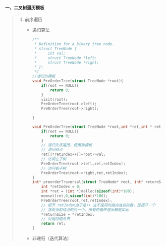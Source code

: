 #### 一、二叉树遍历模板

> 1. 前序遍历
>
>    * 递归算法
>
>      ``` c
>      /**
>       * Definition for a binary tree node.
>       * struct TreeNode {
>       *     int val;
>       *     struct TreeNode *left;
>       *     struct TreeNode *right;
>       * };
>       */
>      //递归的模板
>      void PreOrderTree(struct TreeNode *root){
>          if(root == NULL){
>              return 0;
>          }
>          visit(root);
>          PreOrderTree(root->left);
>          PreOrderTree(root->right);
>              
>      }
>      
>      void PreOrderTree(struct TreeNode *root,int *ret,int * retIndex){
>          if(root == NULL){
>              return 0;
>          }
>          // 递归先序遍历，使用到模板
>          // 访问结点
>          ret[(*retIndex++)]=root->val;
>          // 访问左子树
>          PreOrderTree(root->left,ret,retIndex);
>          // 访问右子树
>          PreOrderTree(root->right,ret,retIndex);
>      }
>      int* preorderTraversal(struct TreeNode* root, int* returnSize){
>          int *retIndex = 0;
>          int *ret = (int *)malloc(sizeof(int)*100);
>          memset(ret,0,sizeof(int)*100);
>          PreOrderTree(root,ret,retIndex);
>          // 细节 retIndex由于是++ 这不是同时指向当前的数，是错开一个
>          // 指向当前结点的后一个，所有的循环退出都是如此
>          *returnSize = *retIndex;
>          // 对返回值负责
>          return ret;
>      }
>      ```
>
>    * 非递归（迭代算法）